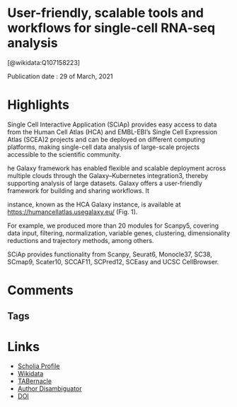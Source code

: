 
User-friendly, scalable tools and workflows for single-cell RNA-seq analysis
============================================================================
  
  [@wikidata:Q107158223]  
  
Publication date : 29 of March, 2021  

# Highlights

 Single Cell Interactive Application (SCiAp) provides easy access to data from the Human Cell Atlas (HCA) and EMBL-EBI’s Single Cell Expression Atlas (SCEA)2 projects and can be deployed on different computing platforms, making single-cell data analysis of large-scale projects accessible to the scientific community.


he Galaxy framework has enabled flexible and scalable deployment across multiple clouds through the Galaxy–Kubernetes integration3, thereby supporting analysis of large datasets. Galaxy offers a user-friendly framework for building and sharing workflows. It

instance, known as the HCA Galaxy instance, is available at https://humancellatlas.usegalaxy.eu/ (Fig. 1).


For example, we produced more than 20 modules for Scanpy5, covering data input, filtering, normalization, variable genes, clustering, dimensionality reductions and trajectory methods, among others. 

SCiAp provides functionality from Scanpy, Seurat6, Monocle37, SC38, SCmap9, Scater10, SCCAF11, SCPred12, SCEasy and UCSC CellBrowser.


# Comments

## Tags

# Links
  
 * [Scholia Profile](https://scholia.toolforge.org/work/Q107158223)  
 * [Wikidata](https://www.wikidata.org/wiki/Q107158223)  
 * [TABernacle](https://tabernacle.toolforge.org/?#/tab/manual/Q107158223/P921%3BP4510)  
 * [Author Disambiguator](https://author-disambiguator.toolforge.org/work_item_oauth.php?id=Q107158223&batch_id=&match=1&author_list_id=&doit=Get+author+links+for+work)  
 * [DOI](https://doi.org/10.1038/S41592-021-01102-W)  
